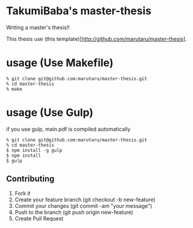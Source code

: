 TakumiBaba's master-thesis
=====================================

Writing a master's thesis!!

This thesis use (this template)[http://github.com/marutaru/master-thesis].

# usage (Use Makefile)

    % git clone git@github.com:marutaru/master-thesis.git
    % cd master-thesis
    % make

# usage (Use Gulp)

if you use gulp, main.pdf is compiled automatically

    % git clone git@github.com:marutaru/master-thesis.git
    % cd master-thesis
    $ npm install -g gulp
    $ npm install
    $ gulp

Contributing
---

1. Fork it
2. Create your feature branch (git checkout -b new-feature)
3. Commit your changes (git commit -am "your message")
4. Push to the branch (git push origin new-feature)
5. Create Pull Request
